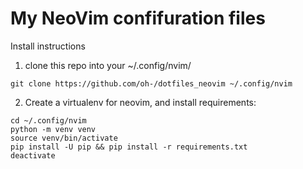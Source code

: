 # My NeoVim confifuration files

Install instructions

1. clone this repo into your ~/.config/nvim/

```
git clone https://github.com/oh-/dotfiles_neovim ~/.config/nvim
```

2. Create a virtualenv for neovim, and install requirements:

```
cd ~/.config/nvim
python -m venv venv
source venv/bin/activate
pip install -U pip && pip install -r requirements.txt
deactivate
```
